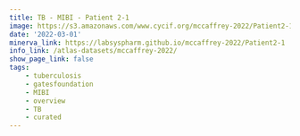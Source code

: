 ```yaml
---
title: TB - MIBI - Patient 2-1
image: https://s3.amazonaws.com/www.cycif.org/mccaffrey-2022/Patient2-1/thumbnail--default.jpg
date: '2022-03-01'
minerva_link: https://labsyspharm.github.io/mccaffrey-2022/Patient2-1
info_link: /atlas-datasets/mccaffrey-2022/
show_page_link: false
tags:
    - tuberculosis
    - gatesfoundation
    - MIBI
    - overview
    - TB
    - curated
---
```

